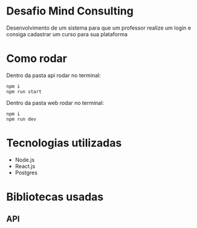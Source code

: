 # Desafio Mind Consulting

Desenvolvimento de um sistema para que um professor realize um login e consiga cadastrar um curso para sua plataforma

# Como rodar

Dentro da pasta api rodar no terminal:
```
npm i
npm run start
```

Dentro da pasta web rodar no terminal:
```
npm i
npm run dev
```

# Tecnologias utilizadas

- Node.js
- React.js
- Postgres

# Bibliotecas usadas

## API



